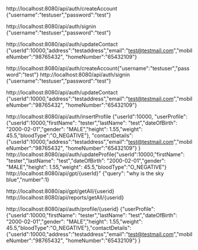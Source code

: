 
http://localhost:8080/api/auth/createAccount
{"username":"testuser","password":"test"}

http://localhost:8080/api/auth/signin
{"username":"testuser","password":"test"}

http://localhost:8080/api/auth/updateContact
{"userId":10000,"address":"testaddress","email":"test@testmail.com","mobileNumber":"98765432", "homeNumber":"65432109"}


http://localhost:8080/api/auth/createAccount{"username":"testuser","password":"test"}
http://localhost:8080/api/auth/signin
{"username":"testuser","password":"test"}

http://localhost:8080/api/auth/updateContact
{"userId":10000,"address":"testaddress","email":"test@testmail.com","mobileNumber":"98765432", "homeNumber":"65432109"}

http://localhost:8080/api/auth/insertProfile
{"userId":10000,
"userProfile":{"userId":10000,"firstName": "tester","lastName": "test","dateOfBirth": "2000-02-01","gender": "MALE","height": 1.55,"weight": 45.5,"bloodType":"O_NEGATIVE"},
"contactDetails":{"userId":10000,"address":"testaddress","email":"test@testmail.com","mobileNumber":"98765432", "homeNumber":"65432109"}
}
http://localhost:8080/api/auth/updateProfile{"userId":10000,"firstName": "tester","lastName": "test","dateOfBirth": "2000-02-01","gender": "MALE","height": 1.55,"weight": 45.5,"bloodType":"O_NEGATIVE"}
http://localhost:8080/api/gpt/{userId}"
{"query": "why is the sky blue","number":1}

http://localhost:8080/api/gpt/getAll/{userid}
http://localhost:8080/api/reports/getAll/{userid}


http://localhost:8080/api/auth/profile/{userid}
{"userProfile":{"userId":10000,"firstName": "tester","lastName": "test","dateOfBirth": "2000-02-01","gender": "MALE","height": 1.55,"weight": 45.5,"bloodType":"O_NEGATIVE"},"contactDetails":{"userId":10000,"address":"testaddress","email":"test@testmail.com","mobileNumber":"98765432", "homeNumber":"65432109"}
}